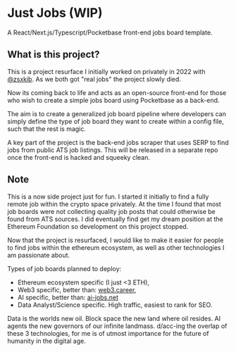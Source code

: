 # Just Jobs (WIP)

A React/Next.js/Typescript/Pocketbase front-end jobs board template.

## What is this project?

This is a project resurface I initially worked on privately in 2022 with [@zsxkib](https://github.com/zsxkib). As we both got "real jobs" the project slowly died. 

Now its coming back to life and acts as an open-source front-end for those who wish to create a simple jobs board using Pocketbase as a back-end.

The aim is to create a generalized job board pipeline where developers can simply define the type of job board they want to create within a config file, such that the rest is magic.

A key part of the project is the back-end jobs scraper that uses SERP to find jobs from public ATS job listings. This will be released in a separate repo once the front-end is hacked and squeeky clean.

## Note

This is a now side project just for fun. I started it initially to find a fully remote job within the crypto space privately. At the time I found that most job boards were not collecting quality job posts that could otherwise be found from ATS sources. I did eventually find get my dream position at the Ethereum Foundation so development on this project stopped.

Now that the project is resurfaced, I would like to make it easier for people to find jobs within the ethereum ecosystem, as well as other technologies I am passionate about.

Types of job boards planned to deploy:

- Ethereum ecosystem specific (I just <3 ETH),
- Web3 specific, better than: [web3.career](https://web3.career),
- AI specific, better than: [ai-jobs.net](https://ai-jobs.net/)
- Data Analyst/Science specific. High traffic, easiest to rank for SEO.

Data is the worlds new oil. Block space the new land where oil resides. AI agents the new governors of our infinite landmass. d/acc-ing the overlap of these 3 technologies, for me is of utmost importance for the future of humanity in the digital age.
